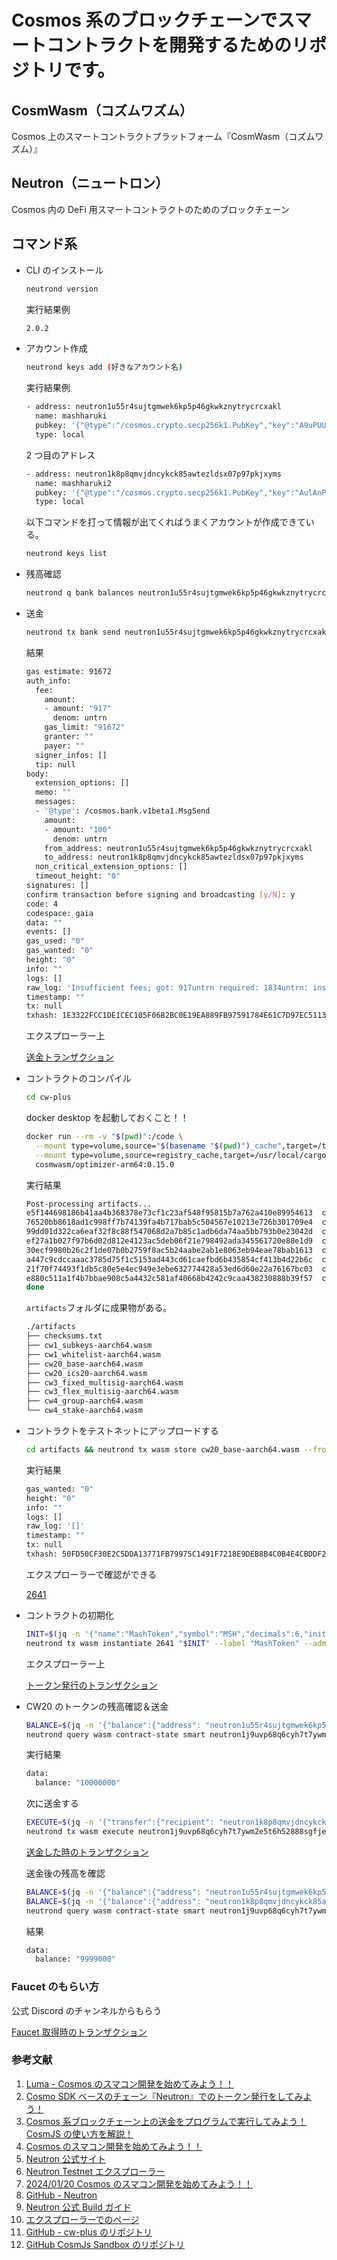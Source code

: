 # Cosmos 系のブロックチェーンでスマートコントラクトを開発するためのリポジトリです。

## CosmWasm（コズムワズム）

Cosmos 上のスマートコントラクトプラットフォーム『CosmWasm（コズムワズム）』

## Neutron（ニュートロン）

Cosmos 内の DeFi 用スマートコントラクトのためのブロックチェーン

## コマンド系

- CLI のインストール

  ```bash
  neutrond version
  ```

  実行結果例

  ```bash
  2.0.2
  ```

- アカウント作成

  ```bash
  neutrond keys add (好きなアカウント名)
  ```

  実行結果例

  ```bash
  - address: neutron1u55r4sujtgmwek6kp5p46gkwkznytrycrcxakl
    name: mashharuki
    pubkey: '{"@type":"/cosmos.crypto.secp256k1.PubKey","key":"A9uPUUzCEHM8gSuoEXZJxVg9jI9s3CZR+tJuvBdSACst"}'
    type: local
  ```

  2 つ目のアドレス

  ```bash
  - address: neutron1k8p8qmvjdncykck85awtezldsx07p97pkjxyms
    name: mashharuki2
    pubkey: '{"@type":"/cosmos.crypto.secp256k1.PubKey","key":"AulAnPCI21GQhNIgK/iD7rNEYPxkfK/JagykzSBW4+LP"}'
    type: local
  ```

  以下コマンドを打って情報が出てくればうまくアカウントが作成できている。

  ```bash
  neutrond keys list
  ```

- 残高確認

  ```bash
  neutrond q bank balances neutron1u55r4sujtgmwek6kp5p46gkwkznytrycrcxakl --node https://rpc-t.neutron.nodestake.top:443 --chain-id pion-1
  ```

- 送金

  ```bash
  neutrond tx bank send neutron1u55r4sujtgmwek6kp5p46gkwkznytrycrcxakl neutron1k8p8qmvjdncykck85awtezldsx07p97pkjxyms 100untrn --node https://rpc-t.neutron.nodestake.top:443 --chain-id pion-1 --gas-prices 0.01untrn --gas auto --gas-adjustment 1.3
  ```

  結果

  ```bash
  gas estimate: 91672
  auth_info:
    fee:
      amount:
      - amount: "917"
        denom: untrn
      gas_limit: "91672"
      granter: ""
      payer: ""
    signer_infos: []
    tip: null
  body:
    extension_options: []
    memo: ""
    messages:
    - '@type': /cosmos.bank.v1beta1.MsgSend
      amount:
      - amount: "100"
        denom: untrn
      from_address: neutron1u55r4sujtgmwek6kp5p46gkwkznytrycrcxakl
      to_address: neutron1k8p8qmvjdncykck85awtezldsx07p97pkjxyms
    non_critical_extension_options: []
    timeout_height: "0"
  signatures: []
  confirm transaction before signing and broadcasting [y/N]: y
  code: 4
  codespace: gaia
  data: ""
  events: []
  gas_used: "0"
  gas_wanted: "0"
  height: "0"
  info: ""
  logs: []
  raw_log: 'Insufficient fees; got: 917untrn required: 1834untrn: insufficient fee'
  timestamp: ""
  tx: null
  txhash: 1E3322FCC1DE1CEC105F06B2BC0E19EA889FB97591784E61C7D97EC5113EE9E9
  ```

  エクスプローラー上

  [送金トランザクション](https://neutron.celat.one/pion-1/txs/CC24FB37660BA408B6448314E054C9DC26B908262ED224CFC3B045500A3F8684)

- コントラクトのコンパイル

  ```bash
  cd cw-plus
  ```

  docker desktop を起動しておくこと！！

  ```bash
  docker run --rm -v "$(pwd)":/code \
    --mount type=volume,source="$(basename "$(pwd)")_cache",target=/target \
    --mount type=volume,source=registry_cache,target=/usr/local/cargo/registry \
    cosmwasm/optimizer-arm64:0.15.0
  ```

  実行結果

  ```bash
  Post-processing artifacts...
  e5f144698186b41aa4b368378e73cf1c23af548f95815b7a762a410e89954613  cw1_subkeys-aarch64.wasm
  76520bb8618ad1c998ff7b74139fa4b717bab5c504567e10213e726b301709e4  cw1_whitelist-aarch64.wasm
  99dd01d322ca6eaf32f8c88f547068d2a7b85c1adb6da74aa5bb793b0e23042d  cw20_base-aarch64.wasm
  ef27a1b027f97b6d02d812e4123ac5deb06f21e798492ada345561720e88e1d9  cw20_ics20-aarch64.wasm
  30ecf9980b26c2f1de07b0b2759f8ac5b24aabe2ab1e8063eb94eae78bab1613  cw3_fixed_multisig-aarch64.wasm
  a447c9cdccaaac3785d75f1c5153ad443cd61caefbd6b435854cf413b4d22b6c  cw3_flex_multisig-aarch64.wasm
  21f70f74493f1db5c80e5e4ec949e3ebe632774428a53ed6d60e22a76167bc03  cw4_group-aarch64.wasm
  e880c511a1f4b7bbae908c5a4432c581af40668b4242c9caa438230888b39f57  cw4_stake-aarch64.wasm
  done
  ```

  `artifacts`フォルダに成果物がある。

  ```bash
  ./artifacts
  ├── checksums.txt
  ├── cw1_subkeys-aarch64.wasm
  ├── cw1_whitelist-aarch64.wasm
  ├── cw20_base-aarch64.wasm
  ├── cw20_ics20-aarch64.wasm
  ├── cw3_fixed_multisig-aarch64.wasm
  ├── cw3_flex_multisig-aarch64.wasm
  ├── cw4_group-aarch64.wasm
  └── cw4_stake-aarch64.wasm
  ```

- コントラクトをテストネットにアップロードする

  ```bash
  cd artifacts && neutrond tx wasm store cw20_base-aarch64.wasm --from neutron1u55r4sujtgmwek6kp5p46gkwkznytrycrcxakl --node https://rpc-t.neutron.nodestake.top:443 --chain-id pion-1 --gas-prices 0.1untrn --gas auto --gas-adjustment 2.0
  ```

  実行結果

  ```bash
  gas_wanted: "0"
  height: "0"
  info: ""
  logs: []
  raw_log: '[]'
  timestamp: ""
  tx: null
  txhash: 50FD50CF30E2C5DDA13771FB79975C1491F7218E9DEB8B4C0B4E4CBDDF213C95
  ```

  エクスプローラーで確認ができる

  [2641](https://neutron.celat.one/pion-1/codes/2641/info)

- コントラクトの初期化

  ```bash
  INIT=$(jq -n '{"name":"MashToken","symbol":"MSH","decimals":6,"initial_balances":[{address:"neutron1u55r4sujtgmwek6kp5p46gkwkznytrycrcxakl",amount:"10000000"}]}')
  neutrond tx wasm instantiate 2641 "$INIT" --label "MashToken" --admin neutron1u55r4sujtgmwek6kp5p46gkwkznytrycrcxakl --from neutron1u55r4sujtgmwek6kp5p46gkwkznytrycrcxakl --node https://rpc-t.neutron.nodestake.top:443 --chain-id pion-1 --gas-prices 0.1untrn --gas auto --gas-adjustment 2.0
  ```

  エクスプローラー上

  [トークン発行のトランザクション](https://neutron.celat.one/pion-1/txs/A74AE8F7CCA7B92E733672C3C6473A2353FFAEE92F7ABE3A1201994E4D798815)

- CW20 のトークンの残高確認＆送金

  ```bash
  BALANCE=$(jq -n '{"balance":{"address": "neutron1u55r4sujtgmwek6kp5p46gkwkznytrycrcxakl"}}')
  neutrond query wasm contract-state smart neutron1j9uvp68q6cyh7t7ywm2e5t6h52888sgfjeut84xhu8xvv8epx7tsmxc0lk "$BALANCE" --node https://rpc-t.neutron.nodestake.top:443 --chain-id pion-1
  ```

  実行結果

  ```bash
  data:
    balance: "10000000"
  ```

  次に送金する

  ```bash
  EXECUTE=$(jq -n '{"transfer":{"recipient": "neutron1k8p8qmvjdncykck85awtezldsx07p97pkjxyms", "amount": "1000"}}')
  neutrond tx wasm execute neutron1j9uvp68q6cyh7t7ywm2e5t6h52888sgfjeut84xhu8xvv8epx7tsmxc0lk "$EXECUTE" --from neutron1u55r4sujtgmwek6kp5p46gkwkznytrycrcxakl --node https://rpc-t.neutron.nodestake.top:443 --chain-id pion-1 --gas-prices 0.1untrn --gas auto --gas-adjustment 2.0
  ```

  [送金した時のトランザクション](https://neutron.celat.one/pion-1/txs/FFB13F97E89EA16FCBDF14FC7C459103C78FE18C685EB1F6F69ED06C5E9421A4)

  送金後の残高を確認

  ```bash
  BALANCE=$(jq -n '{"balance":{"address": "neutron1u55r4sujtgmwek6kp5p46gkwkznytrycrcxakl"}}')
  BALANCE=$(jq -n '{"balance":{"address": "neutron1k8p8qmvjdncykck85awtezldsx07p97pkjxyms"}}')
  neutrond query wasm contract-state smart neutron1j9uvp68q6cyh7t7ywm2e5t6h52888sgfjeut84xhu8xvv8epx7tsmxc0lk "$BALANCE" --node https://rpc-t.neutron.nodestake.top:443 --chain-id pion-1
  ```

  結果

  ```bash
  data:
    balance: "9999000"
  ```

### Faucet のもらい方

公式 Discord のチャンネルからもらう

[Faucet 取得時のトランザクション](https://neutron.celat.one/pion-1/txs/B96563DE0C75CA7858EB2B1EF278A41FA23CACC9147B4E125495D5EAF7A3700D)

### 参考文献

1. [Luma - Cosmos のスマコン開発を始めてみよう！！](https://lu.ma/9rb5chbu)
2. [Cosmo SDK ベースのチェーン『Neutron』でのトークン発行をしてみよう！](https://lab.stir.network/neutron-token-mint/)
3. [​Cosmos 系ブロックチェーン上の送金をプログラムで実行してみよう！CosmJS の使い方を解説！](https://lab.stir.network/cosmjs-1/)
4. [Cosmos のスマコン開発を始めてみよう！！](https://docs.google.com/presentation/d/1W2NV09ARA4nD4PvXmpOKRe0e7sETsPBFke_PlDOxKio/edit?usp=sharing)
5. [​Neutron 公式サイト](​https://www.neutron.org/)
6. [​Neutron Testnet エクスプローラー](​https://testnet.mintscan.io/neutron-testnet)
7. [2024/01/20 Cosmos のスマコン開発を始めてみよう！！](https://cosmosjapan.notion.site/2024-01-20-Cosmos-910ed6d9d07d4f54aa881cb22f4ad120)
8. [GitHub - Neutron](https://github.com/neutron-org/neutron/tree/303d764b57d871749fcf7d59a67b5d3078779258)
9. [Neutron 公式 Build ガイド](https://docs.neutron.org/neutron/build-and-run/neutron-build)
10. [エクスプローラーでのページ](https://neutron.celat.one/pion-1/accounts/neutron1u55r4sujtgmwek6kp5p46gkwkznytrycrcxakl/overview)
11. [GitHub - cw-plus のリポジトリ](https://github.com/CosmWasm/cw-plus)
12. [GitHub CosmJs Sandbox のリポジトリ](https://github.com/mashharuki/cosmjs-sandbox)
